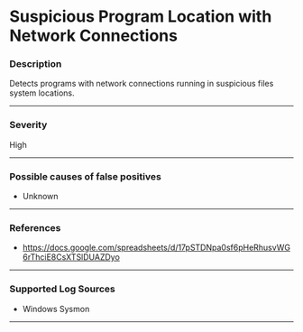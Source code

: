 # Suspicious Program Location with Network Connections
### Description

Detects programs with network connections running in suspicious files system locations.

-------------------
### Severity

High

-------------------
<!---
### Detailed Information

- Why is this alert triggered?
- What are the typical causes that generate this alert? (e.g. port scans, unusual file access activity, etc...)
- Which corroborating information should be looked up?
- Any supporting queries to get more information?
- Any supporting visualizations to get more information?

-------------------
--->
### Possible causes of false positives

- Unknown

-------------------
### References

- https://docs.google.com/spreadsheets/d/17pSTDNpa0sf6pHeRhusvWG6rThciE8CsXTSlDUAZDyo

-------------------
### Supported Log Sources

- Windows Sysmon

-------------------
